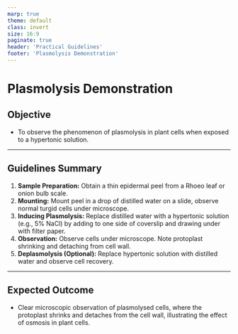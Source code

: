 ```yaml
---
marp: true
theme: default
class: invert
size: 16:9
paginate: true
header: 'Practical Guidelines'
footer: 'Plasmolysis Demonstration'
---
```


# Plasmolysis Demonstration

## Objective

*   To observe the phenomenon of plasmolysis in plant cells when exposed to a hypertonic solution.

---

## Guidelines Summary

1.  **Sample Preparation:** Obtain a thin epidermal peel from a Rhoeo leaf or onion bulb scale.
2.  **Mounting:** Mount peel in a drop of distilled water on a slide, observe normal turgid cells under microscope.
3.  **Inducing Plasmolysis:** Replace distilled water with a hypertonic solution (e.g., 5% NaCl) by adding to one side of coverslip and drawing under with filter paper.
4.  **Observation:** Observe cells under microscope. Note protoplast shrinking and detaching from cell wall.
5.  **Deplasmolysis (Optional):** Replace hypertonic solution with distilled water and observe cell recovery.

---

## Expected Outcome

*   Clear microscopic observation of plasmolysed cells, where the protoplast shrinks and detaches from the cell wall, illustrating the effect of osmosis in plant cells.
